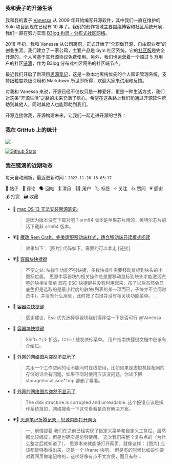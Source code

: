 ### 我和妻子的开源生活

我和我的妻子 [Vanessa](https://github.com/Vanessa219) 从 2009 年开始编写开源软件，其中我们一直在维护的 Solo 项目到现在已经有 10 年了。我们的创作领域主要围绕博客和社区系统开展，我们一直在努力实现 [B3log 构思 - 分布式社区网络](https://ld246.com/article/1546941897596)。

2018 年初，我和 Vanessa 从公司离职，正式开始了“全职做开源、自由职业者”的创业生涯。我们建立了一家公司，主要产品是 Sym 社区系统，它的[社区版](https://github.com/88250/symphony)是完全开源的，个人可基于其开源协议免费使用。另外，我们也运营着一个超过 5 万用户的社区[链滴](https://ld246.com)，作为 B3log 分布式社区网络的社区端节点。

最近我们开启了新项目[思源笔记](https://github.com/siyuan-note/siyuan)，这是一款本地离线优先的个人知识管理系统，支持细粒度块级引用和 Markdown 所见即所得，欢迎大家来试用和反馈。

对我和 Vanessa 来说，开源已经不仅仅只是一种爱好，更是一种生活方式，我们对这条“开源生活”之路的未来充满了信心。希望在这条路上我们能通过开源软件帮助到其他人，同时其他人也能帮助到我们。

开源连接你我，开源构建未来，让我们一起走进开源的世界！

### 我在 GitHub 上的统计

<a title="Hits" target="_blank" href="https://github.com/88250/88250"><img src="https://hits.b3log.org/88250/88250.svg"></a>

[![Github Stats](https://github-readme-stats.vercel.app/api?username=88250&theme=tokyonight&show_icons=true)](https://github.com/88250)

<!--events start -->

### 我在链滴的近期动态

每天自动刷新，最近更新时间：`2022-11-28 16:05:17`

📝 帖子 &nbsp; 💬 评论 &nbsp; 🗣 回帖 &nbsp; 🌙 清月 &nbsp; 👨‍💻 用户 &nbsp; 🏷️ 标签 &nbsp; ⭐️ 关注 &nbsp; 👍 赞同 &nbsp; 💗 感谢 &nbsp; 💰 打赏 &nbsp; 🗃 收藏

* 💬 [mac OS 13 无法安装思源笔记·](https://ld246.com/article/1669607440068/comment/1669607730109#comments)

  > 是因为版本没有下载对吧？arm64 版本是苹果芯片用的，英特尔芯片的话下载非 arm64 版本。
* 💗📝 [魔改 Rem Craft，完美适配移动端样式，适合移动端只读模式阅读](https://ld246.com/article/1669568359637)

  > 效果如下： [图片] 代码如下，需要的可以拿走 [链接]
* 💗📝 [容器块快捷键](https://ld246.com/article/1669561860859)

  > 不便之处: 块操作功能不够快捷，多数块操作需要移动鼠标到块头的小图标位置。 思源中容器块的相关操作总是要移动鼠标到块头才能激活完整的块相关菜单 现在 ESC 快捷键并没有利用起来，按了以后虽然会显底色但是选取的是最小粒度的散块(列表的某一项而已，子块并不会同时选中)，并没有什么用处，此时按了右键并没有相关块功能菜单。  ..
* 💬 [容器块快捷键](https://ld246.com/article/1669561860859/comment/1669564652782#comments)

  > 感谢建议，Esc 优先选择容器块我们得评估一下是否可行 @Vanessa
* 💬 [容器块快捷键](https://ld246.com/article/1669561860859/comment/1669562283004#comments)

  > Shift+↑/↓ 扩选，Ctrl+/ 触发块标菜单。 用户指南快捷键文档中应该有介绍过。
* 💬 [外网的网络图片突然不显示了](https://ld246.com/article/1669530104628/comment/1669560753698#comments)

  > 共用一个工作空间的话不能同时在线使用，比如如果是虚拟机挂相同的存储的话会有问题。如果不同时使用应该没问题，你试下把 storage/local.json*.tmp 都删了看看。
* 💬 [外网的网络图片突然不显示了](https://ld246.com/article/1669530104628/comment/1669559949498#comments)

  > The disk structure is corrupted and unreadable. 这个报错应该是操作系统报的，网络搜索一下这句看看是否有解决方案。
* 💗📝 [思源笔记折腾记录 - 思源内部打开网页](https://ld246.com/article/1669540533711)

  > 一、前情提要 我们在之前已经实现了自定义菜单和自定义工具栏，虽然都比较绿皮，但是也确实是能够使用。 这次我们来整个复杂点的（为什么整之后就知道了）。 思源本来就能够打开网页，就像这样： [图片] 应该都能够看得出来，这是一个 iframe 块吧。 但是有的时候比如说你要对着网页做笔记啥的，这样好像有点不太方便，而且有些 ..


<!--events end -->
